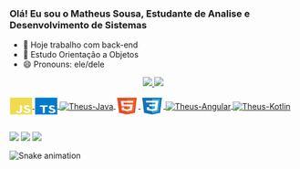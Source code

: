 ### Olá! Eu sou o Matheus Sousa, Estudante de Analise e Desenvolvimento de Sistemas

- 🔭 Hoje trabalho com back-end
- 🌱 Estudo Orientação a Objetos
- 😄 Pronouns: ele/dele

<div align="center">
  <a href="https://github.com/MatheusSs17">
  <img height="180em" src="https://github-readme-stats.vercel.app/api?username=MatheusSs17&show_icons=true&theme=tokyonight&include_all_commits=true&count_private=true"/>
  <img height="180em" src="https://github-readme-stats.vercel.app/api/top-langs/?username=MatheusSs17&layout=compact&langs_count=7&theme=tokyonight"/>
</div>

<div style="display: inline_block"><br>
  <img align="center" alt="Theus-Js" height="30" width="40" src="https://raw.githubusercontent.com/devicons/devicon/master/icons/javascript/javascript-plain.svg">
  <img align="center" alt="Theus-Ts" height="30" width="40" src="https://raw.githubusercontent.com/devicons/devicon/master/icons/typescript/typescript-plain.svg">
  <img align="center" alt="Theus-Java" height="30" width="40" src="https://cdn.jsdelivr.net/gh/devicons/devicon/icons/java/java-original.svg">
  <img align="center" alt="Theus-HTML" height="30" width="40" src="https://raw.githubusercontent.com/devicons/devicon/master/icons/html5/html5-original.svg">
  <img align="center" alt="Theus-CSS" height="30" width="40" src="https://raw.githubusercontent.com/devicons/devicon/master/icons/css3/css3-original.svg">
  <img align="center" alt="Theus-Angular" height="30" width="40" src="https://cdn.jsdelivr.net/gh/devicons/devicon/icons/angularjs/angularjs-original.svg">
  <img align="center" alt="Theus-Kotlin" height="30" width="40" src="https://cdn.jsdelivr.net/gh/devicons/devicon/icons/kotlin/kotlin-original.svg">
</div>

  ##
 
<div> 
  <a href="https://instagram.com/sousazo_" target="_blank"><img src="https://img.shields.io/badge/-Instagram-%23E4405F?style=for-the-badge&logo=instagram&logoColor=white" target="_blank"></a>
  <a href = "email:matheussousa_santos@yahoo.com"><img src="https://img.shields.io/badge/-Yahoo!-%23333?style=for-the-badge&logo=yahoo&logoColor=white" target="_blank"></a>
  <a href="https://www.linkedin.com/in/rafaella-ballerini-45875016a" target="_blank"><img src="https://img.shields.io/badge/-LinkedIn-%230077B5?style=for-the-badge&logo=linkedin&logoColor=white" target="_blank"></a>
 
  ![Snake animation](https://github.com/MatheusSs17/MatheusSs17/blob/output/github-contribution-grid-snake.svg)
</div>

